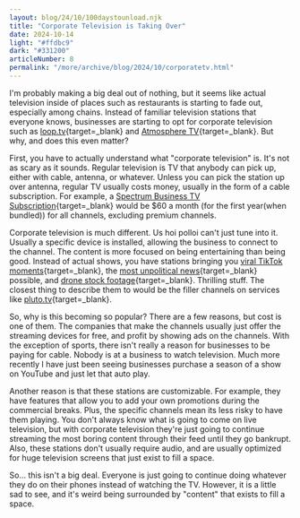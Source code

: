 ```yaml
---
layout: blog/24/10/100daystounload.njk
title: "Corporate Television is Taking Over"
date: 2024-10-14
light: "#ffdbc9"
dark: "#331200"
articleNumber: 8
permalink: "/more/archive/blog/2024/10/corporatetv.html"
---
```

I'm probably making a big deal out of nothing, but it seems like actual television inside of places such as restaurants is starting to fade out, especially among chains. Instead of familiar television stations that everyone knows, businesses are starting to opt for corporate television such as [loop.tv](https://www.loop.tv){target=_blank} and [Atmosphere TV](https://www.atmosphere.tv){target=_blank}. But why, and does this even matter?

First, you have to actually understand what "corporate television" is. It's not as scary as it sounds. Regular television is TV that anybody can pick up, either with cable, antenna, or whatever. Unless you can pick the station up over antenna, regular TV usually costs money, usually in the form of a cable subscription. For example, a [Spectrum Business TV Subscription](https://www.spectrum.com/business/tv){target=_blank} would be $60 a month (for the first year(when bundled)) for all channels, excluding premium channels.

Corporate television is much different. Us hoi polloi can't just tune into it. Usually a specific device is installed, allowing the business to connect to the channel. The content is more focused on being entertaining than being good. Instead of actual shows, you have stations bringing you [viral TikTok moments](https://www.loop.tv/channels/tiktok){target=_blank}, the [most unpolitical news](https://www.atmosphere.tv/channels/atmosphere-news/){target=_blank} possible, and [drone stock footage](https://www.loop.tv/channels/fpv){target=_blank}. Thrilling stuff. The closest thing to describe them to would be the filler channels on services like [pluto.tv](https://pluto.tv){target=_blank}.

So, why is this becoming so popular? There are a few reasons, but cost is one of them. The companies that make the channels usually just offer the streaming devices for free, and profit by showing ads on the channels. With the exception of sports, there isn't really a reason for businesses to be paying for cable. Nobody is at a business to watch television. Much more recently I have just been seeing businesses purchase a season of a show on YouTube and just let that auto play.

Another reason is that these stations are customizable. For example, they have features that allow you to add your own promotions during the commercial breaks. Plus, the specific channels mean its less risky to have them playing. You don't always know what is going to come on live television, but with corporate television they're just going to continue streaming the most boring content through their feed until they go bankrupt. Also, these stations don't usually require audio, and are usually optimized for huge television screens that just exist to fill a space.

So... this isn't a big deal. Everyone is just going to continue doing whatever they do on their phones instead of watching the TV. However, it is a little sad to see, and it's weird being surrounded by "content" that exists to fill a space.
